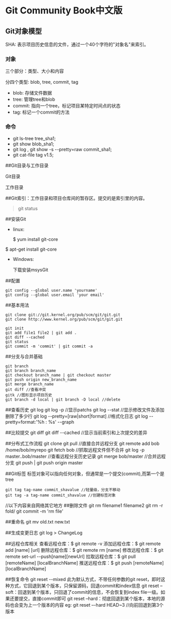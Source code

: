 Git Community Book中文版
============================

## Git对象模型

  SHA: 表示项目历史信息的文件，通过一个40个字符的"对象名"来索引。

### 对象

   三个部分：类型、大小和内容

  分四个类型: blob, tree, commit, tag

  * blob: 存储文件数据
  * tree: 管理tree和blob
  * commit: 指向一个tree，标记项目某特定时间点的状态
  * tag: 标记一个commit的方法

### 命令

  * git ls-tree tree_sha1; 
  * git show blob_sha1; 
  * git log , git show -s --pretty=raw commit_sha1;
  * git cat-file tag v1.5;

  
##Git目录与工作目录

  Git目录

  工作目录

##Git索引：工作目录和项目仓库间的暂存区。提交的是索引里的内容。
  
  > git status


##安装Git
  
  * linux:
    
    $ yum install git-core
    
   $ apt-get install git-core
  
  * Windows:
    
    下载安装msysGit

##配置
    
    git config --global user.name 'yourname'
    git config --global user.email 'your email'


##基本用法
  
    git clone git://git.kernel.org/pub/scm/git/git.git
    git clone http://www.kernel.org/pub/scm/git/git.git

    git init
    git add file1 file2 | git add .
    git diff --cached
    git status
    git commit -m 'commit' | git commit -a

##分支与合并基础

    git branch
    git branch branch_name
    git checkout branch_name | git checkout master
    git push origin new_branch_name
    git merge branch_name
    git diff //查看冲突
    gitk //图形显示项目历史
    git branch -d local | git branch -D local //delete

##查看历史
    git log
    git log -p //显示patchs
    git log --stat //显示修改文件及添加删除了多少行
    git log --pretty=[raw|short|format] //格式化日志
    git log --pretty=format:'%h : %s' --graph

##比较提交
    git diff
    git diff --cached //显示当前索引和上次提交的差异

##分布式工作流程
    git clone
    git pull //直接合并远程分支
    git remote add bob /home/bob/myrepo
    git fetch bob //抓取远程文件但不合并
    git log -p master..bob/master //查看远程分支历史记录
    git merge bob/master //合并远程分支
    git push | git push origin master

##Git标签
   标签对象可以指向任何对象，但通常是一个提交(commit),而第一个是tree

    git tag tag-name commit_shavalue //轻量级，分支不移动
    git tag -a tag-name commit_shavalue //创建标签对象




//以下内容来自网络其它地方
##删除文件
    git rm filename1 filename2
    git rm -r fold/
    git commit -m 'rm file'
  
##重命名
    git mv old.txt new.txt

##生成变更日志
    git log > ChangeLog

##远程仓库相关
    查看远程仓库：$ git remote -v
    添加远程仓库：$ git remote add [name] [url]
    删除远程仓库：$ git remote rm [name]
    修改远程仓库：$ git remote set-url --push[name][newUrl]
    拉取远程仓库：$ git pull [remoteName] [localBranchName]
    推送远程仓库：$ git push [remoteName] [localBranchName]

##恢复命令
    git reset --mixed 此为默认方式，不带任何参数的git reset，即时这种方式，它回退到某个版本，只保留源码，回退commit和index信息
    git reset –soft：回退到某个版本，只回退了commit的信息，不会恢复到index file一级。如果还要提交，直接commit即可
    git reset –hard：彻底回退到某个版本，本地的源码也会变为上一个版本的内容
    eg: git reset –-hard HEAD~3 //向前回退到第3个版本
